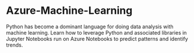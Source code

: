 # Azure-Machine-Learning
Python has become a dominant language for doing data analysis with machine learning. Learn how to leverage Python and associated libraries in Jupyter Notebooks run on Azure Notebooks to predict patterns and identify trends.
